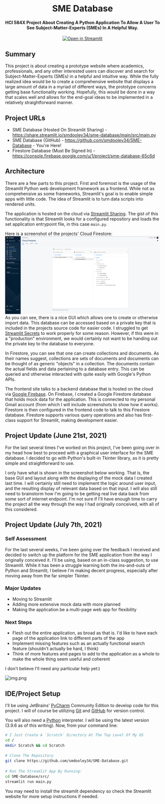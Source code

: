 <div align="center">
  <h1>SME Database</h1>

  <h4>
    HCI 584X Project About Creating A Python Application To Allow A User To See Subject-Matter-Experts (SMEs) In A
    Helpful Way.
  </h4>

  [![Open in Streamlit](https://static.streamlit.io/badges/streamlit_badge_black_white.svg)](https://share.streamlit.io/smdooley34/sme-database/main/src/main.py)
</div>

## Summary
This project is about creating a prototype website where academics, professionals, and any other interested users can
discover and search for Subject-Matter-Experts (SMEs) in a helpful and intuitive way. While the fully realized idea
would be to create a comprehensive website that displays a large amount of data in a myriad of different ways, the
prototype concerns getting base functionality working. Hopefully, this would be done in a way that scales well and
allows for the end-goal ideas to be implemented in a relatively straightforward manner.

## Project URLs
* SME Database (Hosted On Streamlit Sharing) - https://share.streamlit.io/smdooley34/sme-database/main/src/main.py
* SME Database (GitHub) - https://github.com/smdooley34/SME-Database - You're Here!
* Firestore Database (Must Be Signed In) - https://console.firebase.google.com/u/1/project/sme-database-65c6d

## Architecture
There are a few parts to this project. First and foremost is the usage of the Streamlit Python web development
framework as a frontend. While not as comprehensive as some frameworks, Streamlit's goal is to enable simple apps with
little code. The idea of Streamlit is to turn data scripts into rendered units.

The application is hosted on the cloud via [Streamlit Sharing](https://streamlit.io/sharing). The gist of this
functionality is that Streamlit looks for a configured repository and loads the set application entrypoint file, in this
case `main.py`.

Here is a screenshot of the projects' Cloud Firestore:
![img.png](screenshots/screen_three.png)
As you can see, there is a nice GUI which allows one to create or otherwise import data. This database can be accessed
based on a private key that is included in the projects source code for easier code. I struggled to get
[Streamlit Secrets](https://blog.streamlit.io/secrets-in-sharing-apps/) to work properly for some reason. However, if
this were in a "production" environment, we would certainly not want to be handing out the private key to the database
to everyone.

In Firestore, you can see that one can create collections and documents. As their names suggest, collections are sets
of documents and documents can be thought of as generic "objects" in a collection. The documents contain the actual
fields and data pertaining to a database entry. This can be queried and otherwise interacted with quite easily with
Google's Python APIs.

The frontend site talks to a backend database that is hosted on the cloud via [Google Firebase](https://firebase.google.com).
On Firebase, I created a Google Firestore database that holds mock data for the application. This is connected to my
personal Gmail account (from which I will include screenshots to show how it works). Firestore is then configured in the
frontend code to talk to this Firestore database. Firestore supports various query operations and also has first-class
support for Streamlit, making development easier.

## Project Update (June 21st, 2021)
For the last several times I've worked on this project, I've been going over in my head how best to proceed with a
graphical user interface for the SME database. I decided to go with Python's built-in Tkinter library, as it is pretty
simple and straightforward to use.

I only have what is shown in the screenshot below working. That is, the base GUI and layout along with the displaying
of the mock data I created last time. I will certainly still need to implement the logic around user input, and the
resulting display of relevant data based on that input. I will also still need to brainstorm how I'm going to be
getting real live data back from some sort of internet endpoint. I'm not sure if I'll have enough time to carry the
project all the way through the way I had originally conceived, with all of this considered.

## Project Update (July 7th, 2021)

### Self Assessment
For the last several weeks, I've been going over the feedback I received and decided to switch up the platform for the
SME application from the way I originally conceived it. I'll be using, based on an in-class suggestion, to use
Streamlit. While it has been a struggle learning both the ins-and-outs of Python and Streamlit, I believe I'm making
decent progress, especially after moving away from the far simpler Tkinter.

### Major Updates
* Moving to Streamlit
* Adding more extensive mock data with more planned
* Making the application be a multi-page web app for flexibility

### Next Steps
* Flesh out the entire application, as broad as that is. I'd like to have each page of the application link to different
  parts of the app
* Implement missing features such as an actually functional search feature (shouldn't actually be hard, I think)
* Think of more features and pages to add to the application as a whole to make the whole thing seem useful and coherent

I don't believe I'll need any particular help yet:)

![img.png](screenshots/screen_two.png)

## IDE/Project Setup
I'll be using JetBrains' [PyCharm](https://www.jetbrains.com/pycharm/) Community Edition to develop code for this
project. I will of course be utilizing [Git](https://git-scm.com) and [GitHub](https://github.com/) for version control.

You will also need a [Python](https://www.python.org/) interpreter. I will be using the latest version (3.9.6 as of
this writing). Now, from your command line:

```bash
# I Just Create A `Scratch` Directory At The Top Level Of My OS
cd /
mkdir Scratch && cd Scratch

# Clone The Repository
git clone https://github.com/smdooley34/SME-Database.git

# Run The Streamlit App By Running:
cd SME-Database/src/
streamlit run main.py
```

You may need to install the streamlit dependency so check the Streamlit website for more setup instructions if needed.
